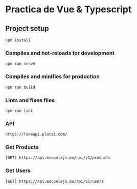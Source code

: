 # Practica de Vue & Typescript

## Project setup
```
npm install
```

### Compiles and hot-reloads for development
```
npm run serve
```

### Compiles and minifies for production
```
npm run build
```

### Lints and fixes files
```
npm run lint
```

### API
```
https://fakeapi.platzi.com/
```

### Get Products
```
[GET] https://api.escuelajs.co/api/v1/products
```

### Get Users
```
[GET] https://api.escuelajs.co/api/v1/users
```



